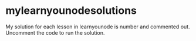# mylearnyounodesolutions

My solution for each lesson in learnyounode is number and commented out. Uncomment the code to run the solution.

